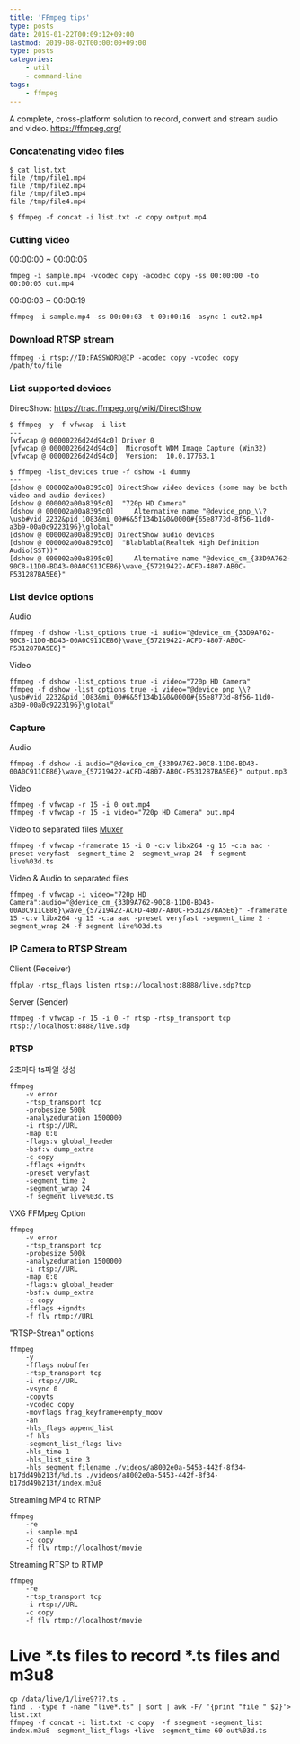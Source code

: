```yaml
---
title: 'FFmpeg tips'
type: posts
date: 2019-01-22T00:09:12+09:00
lastmod: 2019-08-02T00:00:00+09:00
type: posts
categories: 
    - util
    - command-line
tags:
    - ffmpeg
---
```


A complete, cross-platform solution to record, convert and stream audio and video.
    https://ffmpeg.org/

### Concatenating video files

    $ cat list.txt
    file /tmp/file1.mp4
    file /tmp/file2.mp4
    file /tmp/file3.mp4
    file /tmp/file4.mp4
    
    $ ffmpeg -f concat -i list.txt -c copy output.mp4
    
### Cutting video
    
00:00:00 ~ 00:00:05    
    
    fmpeg -i sample.mp4 -vcodec copy -acodec copy -ss 00:00:00 -to 00:00:05 cut.mp4
    
00:00:03 ~ 00:00:19

    ffmpeg -i sample.mp4 -ss 00:00:03 -t 00:00:16 -async 1 cut2.mp4
    
### Download RTSP stream

    ffmpeg -i rtsp://ID:PASSWORD@IP -acodec copy -vcodec copy /path/to/file
    
### List supported devices

DirecShow: https://trac.ffmpeg.org/wiki/DirectShow 

    $ ffmpeg -y -f vfwcap -i list
    ---
    [vfwcap @ 00000226d24d94c0] Driver 0
    [vfwcap @ 00000226d24d94c0]  Microsoft WDM Image Capture (Win32)
    [vfwcap @ 00000226d24d94c0]  Version:  10.0.17763.1
    
    $ ffmpeg -list_devices true -f dshow -i dummy
    ---
    [dshow @ 000002a00a8395c0] DirectShow video devices (some may be both video and audio devices)
    [dshow @ 000002a00a8395c0]  "720p HD Camera"
    [dshow @ 000002a00a8395c0]     Alternative name "@device_pnp_\\?\usb#vid_2232&pid_1083&mi_00#6&5f134b1&0&0000#{65e8773d-8f56-11d0-a3b9-00a0c9223196}\global"
    [dshow @ 000002a00a8395c0] DirectShow audio devices
    [dshow @ 000002a00a8395c0]  "Blablabla(Realtek High Definition Audio(SST))"
    [dshow @ 000002a00a8395c0]     Alternative name "@device_cm_{33D9A762-90C8-11D0-BD43-00A0C911CE86}\wave_{57219422-ACFD-4807-AB0C-F531287BA5E6}"

### List device options
 
Audio

    ffmpeg -f dshow -list_options true -i audio="@device_cm_{33D9A762-90C8-11D0-BD43-00A0C911CE86}\wave_{57219422-ACFD-4807-AB0C-F531287BA5E6}"

Video

    ffmpeg -f dshow -list_options true -i video="720p HD Camera"
    ffmpeg -f dshow -list_options true -i video="@device_pnp_\\?\usb#vid_2232&pid_1083&mi_00#6&5f134b1&0&0000#{65e8773d-8f56-11d0-a3b9-00a0c9223196}\global"
    
### Capture 
    
Audio
    
    ffmpeg -f dshow -i audio="@device_cm_{33D9A762-90C8-11D0-BD43-00A0C911CE86}\wave_{57219422-ACFD-4807-AB0C-F531287BA5E6}" output.mp3
    
Video

    ffmpeg -f vfwcap -r 15 -i 0 out.mp4
    ffmpeg -f vfwcap -r 15 -i video="720p HD Camera" out.mp4

Video to separated files  [Muxer](http://ffmpeg.org/ffmpeg-formats.html#segment_002c-stream_005fsegment_002c-ssegment)

    ffmpeg -f vfwcap -framerate 15 -i 0 -c:v libx264 -g 15 -c:a aac -preset veryfast -segment_time 2 -segment_wrap 24 -f segment live%03d.ts
    
Video & Audio to separated files

    ffmpeg -f vfwcap -i video="720p HD Camera":audio="@device_cm_{33D9A762-90C8-11D0-BD43-00A0C911CE86}\wave_{57219422-ACFD-4807-AB0C-F531287BA5E6}" -framerate 15 -c:v libx264 -g 15 -c:a aac -preset veryfast -segment_time 2 -segment_wrap 24 -f segment live%03d.ts

### IP Camera to RTSP Stream

Client (Receiver)

    ffplay -rtsp_flags listen rtsp://localhost:8888/live.sdp?tcp

Server (Sender)

    ffmpeg -f vfwcap -r 15 -i 0 -f rtsp -rtsp_transport tcp rtsp://localhost:8888/live.sdp

### RTSP 

2초마다 ts파일 생성

    ffmpeg
        -v error
        -rtsp_transport tcp
        -probesize 500k
        -analyzeduration 1500000
        -i rtsp://URL
        -map 0:0
        -flags:v global_header
        -bsf:v dump_extra
        -c copy
        -fflags +igndts
        -preset veryfast
        -segment_time 2
        -segment_wrap 24
        -f segment live%03d.ts


VXG FFMpeg Option

    ffmpeg
        -v error
        -rtsp_transport tcp
        -probesize 500k
        -analyzeduration 1500000
        -i rtsp://URL
        -map 0:0
        -flags:v global_header
        -bsf:v dump_extra
        -c copy
        -fflags +igndts
        -f flv rtmp://URL


"RTSP-Strean" options

    ffmpeg
        -y
        -fflags nobuffer
        -rtsp_transport tcp
        -i rtsp://URL
        -vsync 0
        -copyts
        -vcodec copy
        -movflags frag_keyframe+empty_moov
        -an
        -hls_flags append_list
        -f hls
        -segment_list_flags live
        -hls_time 1
        -hls_list_size 3
        -hls_segment_filename ./videos/a8002e0a-5453-442f-8f34-b17dd49b213f/%d.ts ./videos/a8002e0a-5453-442f-8f34-b17dd49b213f/index.m3u8

Streaming MP4 to RTMP

    ffmpeg
        -re
        -i sample.mp4
        -c copy
        -f flv rtmp://localhost/movie


Streaming RTSP to RTMP

    ffmpeg
        -re
        -rtsp_transport tcp
        -i rtsp://URL
        -c copy
        -f flv rtmp://localhost/movie



# Live *.ts files to record *.ts files and m3u8

    cp /data/live/1/live9???.ts .
    find . -type f -name "live*.ts" | sort | awk -F/ '{print "file " $2}'> list.txt
    ffmpeg -f concat -i list.txt -c copy  -f ssegment -segment_list index.m3u8 -segment_list_flags +live -segment_time 60 out%03d.ts
